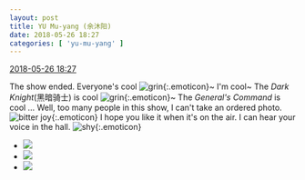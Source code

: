 ```yaml
---
layout: post
title: YU Mu-yang (余沐阳)
date: 2018-05-26 18:27
categories: [ 'yu-mu-yang' ]
---
```


<div class="weibo-info">
  <a href="https://weibo.com/6505651747/Gisu15gVy">2018-05-26 18:27</a>
</div>

The show ended. Everyone's cool ![grin](https://img.t.sinajs.cn/t4/appstyle/expression/ext/normal/4d/2018new_huaixiao_org.png){:.emoticon}~ I'm cool~ The *Dark Knight*(黑暗骑士) is cool ![grin](https://img.t.sinajs.cn/t4/appstyle/expression/ext/normal/4d/2018new_huaixiao_org.png){:.emoticon}~ The *General's Command* is cool … Well, too many people in this show, I can't take an ordered photo. ![bitter joy](https://img.t.sinajs.cn/t4/appstyle/expression/ext/normal/83/2018new_kuxiao_org.png){:.emoticon} I hope you like it when it's on the air. I can hear your voice in the hall. ![shy](https://img.t.sinajs.cn/t4/appstyle/expression/ext/normal/c1/2018new_haixiu_org.png){:.emoticon}

<!-- more -->

<ul class="weibo-pic-list-1">
  <li class="weibo-pic">
    <a href="http://wx4.sinaimg.cn/mw690/0076h3cTgy1frowkc77ixj31e01aktjf.jpg"><img src="http://wx4.sinaimg.cn/thumb150/0076h3cTgy1frowkc77ixj31e01aktjf.jpg"/></a>
  </li>
  <li class="weibo-pic">
    <a href="http://wx3.sinaimg.cn/mw690/0076h3cTgy1frowke0f01j31e01e0jya.jpg"><img src="http://wx3.sinaimg.cn/thumb150/0076h3cTgy1frowke0f01j31e01e0jya.jpg"/></a>
  </li>
  <li class="weibo-pic">
    <a href="http://wx3.sinaimg.cn/mw690/0076h3cTgy1frowklphffj31e01apu0x.jpg"><img src="http://wx3.sinaimg.cn/thumb150/0076h3cTgy1frowklphffj31e01apu0x.jpg"/></a>
  </li>
</ul>
